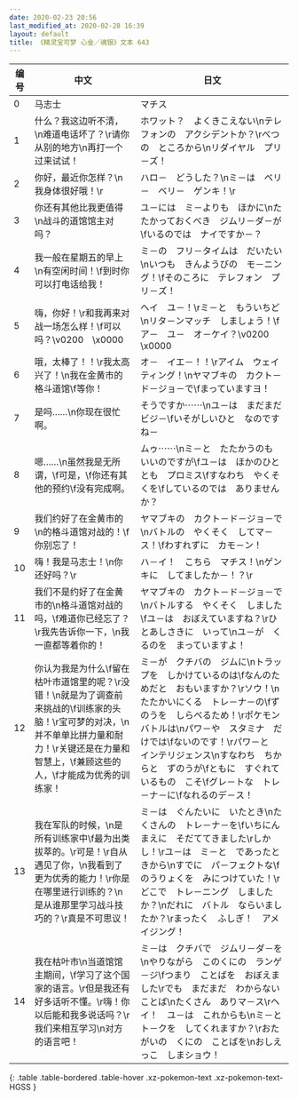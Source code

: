 ```yaml
---
date: 2020-02-23 20:56
last_modified_at: 2020-02-28 16:39
layout: default
title: 《精灵宝可梦 心金／魂银》文本 643
---
```

| 编号 | 中文 | 日文 |
| ---- | ---- | ---- |
| 0 | 马志士 | マチス |
| 1 | 什么？我这边听不清，\n难道电话坏了？\r请你从别的地方\n再打一个过来试试！ | ホワット？　よくきこえない\nテレフォンの　アクシデントか？\rべつの　ところから\nリダイヤル　プリ－ズ！ |
| 2 | 你好，最近你怎样？\n我身体很好哦！\r | ハロ－　どうした？\nミ－は　ベリ－　ベリ－　ゲンキ！\r |
| 3 | 你还有其他比我更值得\n战斗的道馆馆主对吗？ | ユ－には　ミ－よりも　ほかに\nたたかっておくべき　ジムリ－ダ－が\fいるのでは　ナイですか－？ |
| 4 | 我一般在星期五的早上\n有空闲时间！\f到时你可以打电话给我！ | ミ－の　フリ－タイムは　だいたい\nいつも　きんようびの　モ－ニング！\fそのころに　テレフォン　プリ－ズ！ |
| 5 | 嗨，你好！\r和我再来对战一场怎么样！\f可以吗？\v0200　\x0000 | ヘイ　ユ－！\rミ－と　もういちど\nリタ－ンマッチ　しましょう！\fア－　ユ－　オ－ケイ？\v0200　\x0000 |
| 6 | 哦，太棒了！！\r我太高兴了！\n我在金黄市的格斗道馆\f等你！ | オ－　イエ－！！\rアイム　ウェイティング！\nヤマブキの　カクト－ド－ジョ－で\fまっていますヨ！ |
| 7 | 是吗……\n你现在很忙啊。 | そうですか⋯⋯\nユ－は　まだまだ　ビジ－\fいそがしいひと　なのですね－ |
| 8 | 嗯……\n虽然我是无所谓，\f可是，\f你还有其他的预约\f没有完成啊。 | ムゥ⋯⋯\nミ－と　たたかうのも　いいのですが\fユ－は　ほかのひととも　プロミス\fすなわち　やくそくを\fしているのでは　ありませんか？ |
| 9 | 我们约好了在金黄市的\n的格斗道馆对战的！\f你别忘了！ | ヤマブキの　カクト－ド－ジョ－で\nバトルの　やくそく　してマ－ス！\fわすれずに　カモ－ン！ |
| 10 | 嗨！我是马志士！\n你还好吗？\r | ハ－イ！　こちら　マチス！\nゲンキに　してましたか－！？\r |
| 11 | 我们不是约好了在金黄市的\n格斗道馆对战的吗，\f难道你已经忘了？\r我先告诉你一下，\n我一直都等着你的！ | ヤマブキの　カクト－ド－ジョ－で\nバトルする　やくそく　しました\fユ－は　おぼえていますね？\rひとあしさきに　いって\nユ－が　くるのを　まっていますよ！ |
| 12 | 你认为我是为什么\f留在枯叶市道馆里的呢？\r没错！\n就是为了调查前来挑战的\f训练家的头脑！\r宝可梦的对决，\n并不单单比拼力量和耐力！\r关键还是在力量和智慧上，\f兼顾这些的人，\f才能成为优秀的训练家！ | ミ－が　クチバの　ジムに\nトラップを　しかけているのは\fなんのためだと　おもいますか？\rソウ！\nたたかいにくる　トレ－ナ－の\fずのうを　しらべるため！\rポケモン　バトルは\nパワ－や　スタミナ　だけでは\fないのです！\rパワ－と　インテリジェンス\nすなわち　ちからと　ずのうが\fともに　すぐれているもの　こそ\fグレ－トな　トレ－ナ－に\fなれるのデ－ス！ |
| 13 | 我在军队的时候，\n是所有训练家中\f最为出类拔萃的。\r可是！\r自从遇见了你，\n我看到了更为优秀的能力！\r你是在哪里进行训练的？\n是从谁那里学习战斗技巧的？\r真是不可思议！ | ミ－は　ぐんたいに　いたとき\nたくさんの　トレ－ナ－を\fいちにんまえに　そだててきました\rしかし！\rユ－は　ミ－と　であったときから\nすでに　パ－フェクトな\fのうりょくを　みにつけていた！\rどこで　トレ－ニング　しましたか？\nだれに　バトル　ならいましたか？\rまったく　ふしぎ！　アメイジング！ |
| 14 | 我在枯叶市\n当道馆馆主期间，\f学习了这个国家的语言。\r但是我还有好多话听不懂。\r嗨！你以后能和我多说话吗？\r我们来相互学习\n对方的语言吧！ | ミ－は　クチバで　ジムリ－ダ－を\nやりながら　このくにの　ランゲ－ジ\fつまり　ことばを　おぼえました\rでも　まだまだ　わからない　ことば\nたくさん　ありマ－ス\rヘイ！　ユ－は　これからも\nミ－と　ト－クを　してくれますか？\rおたがいの　くにの　ことばを\nおしえっこ　しまショウ！ |
{: .table .table-bordered .table-hover .xz-pokemon-text .xz-pokemon-text-HGSS }